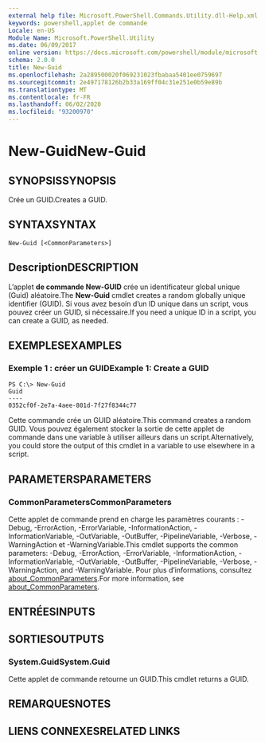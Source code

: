 ```yaml
---
external help file: Microsoft.PowerShell.Commands.Utility.dll-Help.xml
keywords: powershell,applet de commande
Locale: en-US
Module Name: Microsoft.PowerShell.Utility
ms.date: 06/09/2017
online version: https://docs.microsoft.com/powershell/module/microsoft.powershell.utility/new-guid?view=powershell-7.1&WT.mc_id=ps-gethelp
schema: 2.0.0
title: New-Guid
ms.openlocfilehash: 2a289500020f069231023fbabaa5401ee0759697
ms.sourcegitcommit: 2e497178126b2b33a169ff04c31e251e0b59e89b
ms.translationtype: MT
ms.contentlocale: fr-FR
ms.lasthandoff: 06/02/2020
ms.locfileid: "93200970"
---
```

# <span data-ttu-id="09a53-103">New-Guid</span><span class="sxs-lookup"><span data-stu-id="09a53-103">New-Guid</span></span>

## <span data-ttu-id="09a53-104">SYNOPSIS</span><span class="sxs-lookup"><span data-stu-id="09a53-104">SYNOPSIS</span></span>
<span data-ttu-id="09a53-105">Crée un GUID.</span><span class="sxs-lookup"><span data-stu-id="09a53-105">Creates a GUID.</span></span>

## <span data-ttu-id="09a53-106">SYNTAX</span><span class="sxs-lookup"><span data-stu-id="09a53-106">SYNTAX</span></span>

```
New-Guid [<CommonParameters>]
```

## <span data-ttu-id="09a53-107">Description</span><span class="sxs-lookup"><span data-stu-id="09a53-107">DESCRIPTION</span></span>

<span data-ttu-id="09a53-108">L’applet **de commande New-GUID** crée un identificateur global unique (Guid) aléatoire.</span><span class="sxs-lookup"><span data-stu-id="09a53-108">The **New-Guid** cmdlet creates a random globally unique identifier (GUID).</span></span>
<span data-ttu-id="09a53-109">Si vous avez besoin d’un ID unique dans un script, vous pouvez créer un GUID, si nécessaire.</span><span class="sxs-lookup"><span data-stu-id="09a53-109">If you need a unique ID in a script, you can create a GUID, as needed.</span></span>

## <span data-ttu-id="09a53-110">EXEMPLES</span><span class="sxs-lookup"><span data-stu-id="09a53-110">EXAMPLES</span></span>

### <span data-ttu-id="09a53-111">Exemple 1 : créer un GUID</span><span class="sxs-lookup"><span data-stu-id="09a53-111">Example 1: Create a GUID</span></span>

```
PS C:\> New-Guid
Guid
----
0352cf0f-2e7a-4aee-801d-7f27f8344c77
```

<span data-ttu-id="09a53-112">Cette commande crée un GUID aléatoire.</span><span class="sxs-lookup"><span data-stu-id="09a53-112">This command creates a random GUID.</span></span>
<span data-ttu-id="09a53-113">Vous pouvez également stocker la sortie de cette applet de commande dans une variable à utiliser ailleurs dans un script.</span><span class="sxs-lookup"><span data-stu-id="09a53-113">Alternatively, you could store the output of this cmdlet in a variable to use elsewhere in a script.</span></span>

## <span data-ttu-id="09a53-114">PARAMETERS</span><span class="sxs-lookup"><span data-stu-id="09a53-114">PARAMETERS</span></span>

### <span data-ttu-id="09a53-115">CommonParameters</span><span class="sxs-lookup"><span data-stu-id="09a53-115">CommonParameters</span></span>

<span data-ttu-id="09a53-116">Cette applet de commande prend en charge les paramètres courants : -Debug, -ErrorAction, -ErrorVariable, -InformationAction, -InformationVariable, -OutVariable, -OutBuffer, -PipelineVariable, -Verbose, -WarningAction et -WarningVariable.</span><span class="sxs-lookup"><span data-stu-id="09a53-116">This cmdlet supports the common parameters: -Debug, -ErrorAction, -ErrorVariable, -InformationAction, -InformationVariable, -OutVariable, -OutBuffer, -PipelineVariable, -Verbose, -WarningAction, and -WarningVariable.</span></span> <span data-ttu-id="09a53-117">Pour plus d’informations, consultez [about_CommonParameters](https://go.microsoft.com/fwlink/?LinkID=113216).</span><span class="sxs-lookup"><span data-stu-id="09a53-117">For more information, see [about_CommonParameters](https://go.microsoft.com/fwlink/?LinkID=113216).</span></span>

## <span data-ttu-id="09a53-118">ENTRÉES</span><span class="sxs-lookup"><span data-stu-id="09a53-118">INPUTS</span></span>

## <span data-ttu-id="09a53-119">SORTIES</span><span class="sxs-lookup"><span data-stu-id="09a53-119">OUTPUTS</span></span>

### <span data-ttu-id="09a53-120">System.Guid</span><span class="sxs-lookup"><span data-stu-id="09a53-120">System.Guid</span></span>

<span data-ttu-id="09a53-121">Cette applet de commande retourne un GUID.</span><span class="sxs-lookup"><span data-stu-id="09a53-121">This cmdlet returns a GUID.</span></span>

## <span data-ttu-id="09a53-122">REMARQUES</span><span class="sxs-lookup"><span data-stu-id="09a53-122">NOTES</span></span>

## <span data-ttu-id="09a53-123">LIENS CONNEXES</span><span class="sxs-lookup"><span data-stu-id="09a53-123">RELATED LINKS</span></span>

